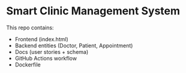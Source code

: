 # Smart Clinic Management System

This repo contains:

- Frontend (index.html)
- Backend entities (Doctor, Patient, Appointment)
- Docs (user stories + schema)
- GitHub Actions workflow
- Dockerfile
